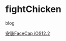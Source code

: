 # fightChicken
blog

<a href="itms-services://?action=download-manifest&url=https://807183087.github.io/FaceCap/manifest.plist">安装FaceCap iOS12.2</a>